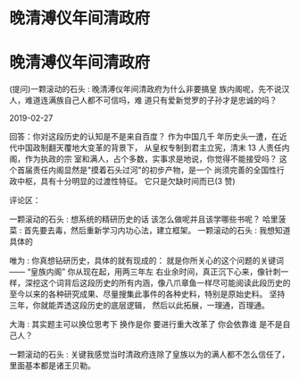 # 晚清溥仪年间清政府

# 晚清溥仪年间清政府

(提问)一颗滚动的石头 : 晚清溥仪年间清政府为什么非要搞皇 族内阁呢，先不说汉人，难道连满族自己人都不可信吗，难 道只有爱新觉罗的子孙才是忠诚的吗？

2019-02-27

回答：你对这段历史的认知是不是来自百度？ 作为中国几千 年历史头一遭，在近代中国政制翻天覆地大变革的背景下， 从皇权专制到君主立宪，清末 13 人责任内阁，作为执政的宗 室和满人，占个多数，实事求是地说，你觉得不能接受吗？ 这个首届责任内阁显然是"摸着石头过河"的初步产物，是一个 尚须完善的全国性行政中枢，具有十分明显的过渡性特征。 它只是欠缺时间而已(3 赞)

评论区：

一颗滚动的石头 : 想系统的精研历史的话 该怎么做呢并且该学哪些书呢？ 哈里菠菜 : 首先要去毒，然后重新学习内功心法，建立框架。 一颗滚动的石头 : 我想知道具体的

唯为 : 你真想钻研历史，具体的就有现成的： 就是你所关心的这个问题的关键词—— “皇族内阁” 你从现在起，用两三年左 右业余时间，真正沉下心来，像针刺一样，深挖这个词背后这段历史的所有内涵，像八爪章鱼一样尽可能阅读此段历史的 至今以来的各种研究成果、尽量搜集此事件的各种史料，特别是原始史料。 坚持三年，你就能弄透这段历史的底层逻辑， 然后以此拓展，一理通，百理通。

大海 : 其实题主可以换位思考下 换作是你 要进行重大改革了 你会依靠谁 是不是自己人？

一颗滚动的石头 : 关键我感觉当时清政府连除了皇族以为的满人都不怎么信任了，里面基本都是诸王贝勒。